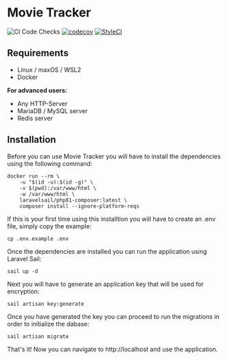 # Movie Tracker
![CI Code Checks](https://github.com/bumbummen99/movie-tracker/workflows/CI/badge.svg?branch=master)
[![codecov](https://codecov.io/gh/bumbummen99/movie-tracker/branch/master/graph/badge.svg)](https://codecov.io/gh/bumbummen99/movie-tracker)
[![StyleCI](https://styleci.io/repos/464262987/shield?branch=master)](https://styleci.io/repos/464262987)

## Requirements
- Linux / maxOS / WSL2
- Docker

**For advanced users:**
- Any HTTP-Server
- MariaDB / MySQL server
- Redis server

## Installation

Before you can use Movie Tracker you will have to install the dependencies using the following command:
```
docker run --rm \
    -u "$(id -u):$(id -g)" \
    -v $(pwd):/var/www/html \
    -w /var/www/html \
    laravelsail/php81-composer:latest \
    composer install --ignore-platform-reqs
```

If this is your first time using this installtion you will have to create an .env file, simply copy the example:
```
cp .env.example .env
```

Once the dependencies are installed you can run the application using Laravel Sail:
```
sail up -d
```

Next you will have to generate an application key that will be used for encryption:
```
sail artisan key:generate
```

Once you have generated the key you can proceed to run the migrations in order to initialize the dabase:
```
sail artisan migrate
```

That's it! Now you can navigate to http://localhost and use the application.
